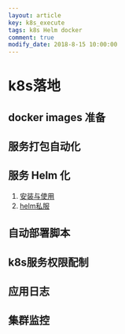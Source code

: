 ```yaml
---
layout: article
key: k8s_execute
tags: k8s Helm docker
comment: true
modify_date: 2018-8-15 10:00:00
---
```

# k8s落地
## docker images 准备
## 服务打包自动化
## 服务 Helm 化
1. [安装与使用](https://jamesdeng.github.io/2018/07/31/helm%E7%9A%84%E5%AE%89%E8%A3%85%E4%B8%8E%E4%BD%BF%E7%94%A8.html)
2. [helm私服]()
## 自动部署脚本
## k8s服务权限配制
## 应用日志
## 集群监控